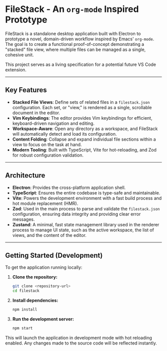 # FileStack - An `org-mode` Inspired Prototype

FileStack is a standalone desktop application built with Electron to prototype a novel, domain-driven workflow inspired by Emacs' `org-mode`. The goal is to create a functional proof-of-concept demonstrating a "stacked" file view, where multiple files can be managed as a single, cohesive unit.

This project serves as a living specification for a potential future VS Code extension.

---

## Key Features

- **Stacked File Views**: Define sets of related files in a `filestack.json` configuration. Each set, or "view," is rendered as a single, scrollable document in the editor.
- **Vim Keybindings**: The editor provides Vim keybindings for efficient, keyboard-driven navigation and editing.
- **Workspace-Aware**: Open any directory as a workspace, and FileStack will automatically detect and load its configuration.
- **Content Folding**: Collapse and expand individual file sections within a view to focus on the task at hand.
- **Modern Tooling**: Built with TypeScript, Vite for hot-reloading, and Zod for robust configuration validation.

---

## Architecture

- **Electron**: Provides the cross-platform application shell.
- **TypeScript**: Ensures the entire codebase is type-safe and maintainable.
- **Vite**: Powers the development environment with a fast build process and hot module replacement (HMR).
- **Zod**: Used in the main process to parse and validate the `filestack.json` configuration, ensuring data integrity and providing clear error messages.
- **Zustand**: A minimal, fast state management library used in the renderer process to manage UI state, such as the active workspace, the list of views, and the content of the editor.

---

## Getting Started (Development)

To get the application running locally:

1.  **Clone the repository:**
    ```bash
    git clone <repository-url>
    cd filestack
    ```

2.  **Install dependencies:**
    ```bash
    npm install
    ```

3.  **Run the development server:**
    ```bash
    npm start
    ```

This will launch the application in development mode with hot reloading enabled. Any changes made to the source code will be reflected instantly. 